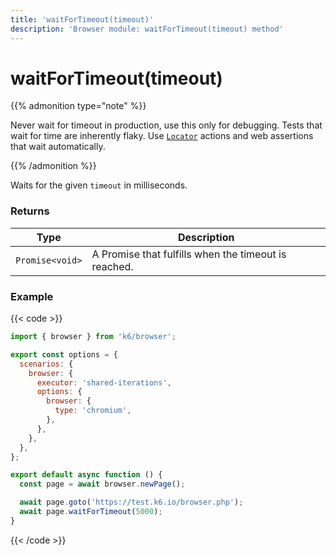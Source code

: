 ```yaml
---
title: 'waitForTimeout(timeout)'
description: 'Browser module: waitForTimeout(timeout) method'
---
```


# waitForTimeout(timeout)

{{% admonition type="note" %}}

Never wait for timeout in production, use this only for debugging. Tests that wait for time are inherently flaky. Use [`Locator`](https://grafana.com/docs/k6/<K6_VERSION>/javascript-api/k6-browser/locator/) actions and web assertions that wait automatically.

{{% /admonition %}}

Waits for the given `timeout` in milliseconds.

### Returns

| Type            | Description                                          |
| --------------- | ---------------------------------------------------- |
| `Promise<void>` | A Promise that fulfills when the timeout is reached. |

### Example

{{< code >}}

```javascript
import { browser } from 'k6/browser';

export const options = {
  scenarios: {
    browser: {
      executor: 'shared-iterations',
      options: {
        browser: {
          type: 'chromium',
        },
      },
    },
  },
};

export default async function () {
  const page = await browser.newPage();

  await page.goto('https://test.k6.io/browser.php');
  await page.waitForTimeout(5000);
}
```

{{< /code >}}
